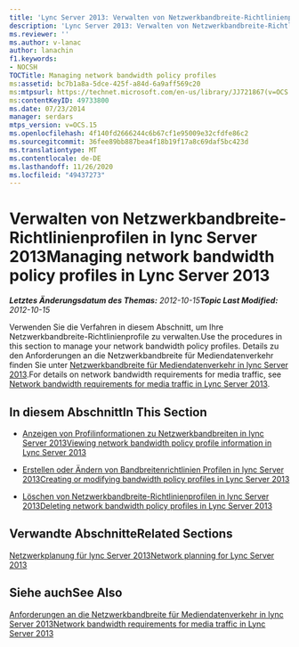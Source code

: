 ```yaml
---
title: 'Lync Server 2013: Verwalten von Netzwerkbandbreite-Richtlinienprofilen'
description: 'Lync Server 2013: Verwalten von Netzwerkbandbreite-Richtlinienprofilen'
ms.reviewer: ''
ms.author: v-lanac
author: lanachin
f1.keywords:
- NOCSH
TOCTitle: Managing network bandwidth policy profiles
ms:assetid: bc7b1a8a-5dce-425f-a84d-6a9aff569c20
ms:mtpsurl: https://technet.microsoft.com/en-us/library/JJ721867(v=OCS.15)
ms:contentKeyID: 49733800
ms.date: 07/23/2014
manager: serdars
mtps_version: v=OCS.15
ms.openlocfilehash: 4f140fd2666244c6b67cf1e95009e32cfdfe86c2
ms.sourcegitcommit: 36fee89bb887bea4f18b19f17a8c69daf5bc423d
ms.translationtype: MT
ms.contentlocale: de-DE
ms.lasthandoff: 11/26/2020
ms.locfileid: "49437273"
---
```

# <a name="managing-network-bandwidth-policy-profiles-in-lync-server-2013"></a><span data-ttu-id="ca289-103">Verwalten von Netzwerkbandbreite-Richtlinienprofilen in lync Server 2013</span><span class="sxs-lookup"><span data-stu-id="ca289-103">Managing network bandwidth policy profiles in Lync Server 2013</span></span>

<div data-xmlns="http://www.w3.org/1999/xhtml">

<div class="topic" data-xmlns="http://www.w3.org/1999/xhtml" data-msxsl="urn:schemas-microsoft-com:xslt" data-cs="https://msdn.microsoft.com/">

<div data-asp="https://msdn2.microsoft.com/asp">



</div>

<div id="mainSection">

<div id="mainBody"><span data-ttu-id="ca289-104">

<span> </span></span><span class="sxs-lookup"><span data-stu-id="ca289-104">

<span> </span></span></span>

<span data-ttu-id="ca289-105">_**Letztes Änderungsdatum des Themas:** 2012-10-15_</span><span class="sxs-lookup"><span data-stu-id="ca289-105">_**Topic Last Modified:** 2012-10-15_</span></span>

<span data-ttu-id="ca289-106">Verwenden Sie die Verfahren in diesem Abschnitt, um Ihre Netzwerkbandbreite-Richtlinienprofile zu verwalten.</span><span class="sxs-lookup"><span data-stu-id="ca289-106">Use the procedures in this section to manage your network bandwidth policy profiles.</span></span> <span data-ttu-id="ca289-107">Details zu den Anforderungen an die Netzwerkbandbreite für Mediendatenverkehr finden Sie unter [Netzwerkbandbreite für Mediendatenverkehr in lync Server 2013](lync-server-2013-network-bandwidth-requirements-for-media-traffic.md).</span><span class="sxs-lookup"><span data-stu-id="ca289-107">For details on network bandwidth requirements for media traffic, see [Network bandwidth requirements for media traffic in Lync Server 2013](lync-server-2013-network-bandwidth-requirements-for-media-traffic.md).</span></span>

<div>

## <a name="in-this-section"></a><span data-ttu-id="ca289-108">In diesem Abschnitt</span><span class="sxs-lookup"><span data-stu-id="ca289-108">In This Section</span></span>

  - [<span data-ttu-id="ca289-109">Anzeigen von Profilinformationen zu Netzwerkbandbreiten in lync Server 2013</span><span class="sxs-lookup"><span data-stu-id="ca289-109">Viewing network bandwidth policy profile information in Lync Server 2013</span></span>](lync-server-2013-viewing-network-bandwidth-policy-profile-information.md)

  - [<span data-ttu-id="ca289-110">Erstellen oder Ändern von Bandbreitenrichtlinien Profilen in lync Server 2013</span><span class="sxs-lookup"><span data-stu-id="ca289-110">Creating or modifying bandwidth policy profiles in Lync Server 2013</span></span>](lync-server-2013-creating-or-modifying-bandwidth-policy-profiles.md)

  - [<span data-ttu-id="ca289-111">Löschen von Netzwerkbandbreite-Richtlinienprofilen in lync Server 2013</span><span class="sxs-lookup"><span data-stu-id="ca289-111">Deleting network bandwidth policy profiles in Lync Server 2013</span></span>](lync-server-2013-deleting-network-bandwidth-policy-profiles.md)

</div>

<div>

## <a name="related-sections"></a><span data-ttu-id="ca289-112">Verwandte Abschnitte</span><span class="sxs-lookup"><span data-stu-id="ca289-112">Related Sections</span></span>

[<span data-ttu-id="ca289-113">Netzwerkplanung für lync Server 2013</span><span class="sxs-lookup"><span data-stu-id="ca289-113">Network planning for Lync Server 2013</span></span>](lync-server-2013-network-planning.md)

</div>

<div>

## <a name="see-also"></a><span data-ttu-id="ca289-114">Siehe auch</span><span class="sxs-lookup"><span data-stu-id="ca289-114">See Also</span></span>


[<span data-ttu-id="ca289-115">Anforderungen an die Netzwerkbandbreite für Mediendatenverkehr in lync Server 2013</span><span class="sxs-lookup"><span data-stu-id="ca289-115">Network bandwidth requirements for media traffic in Lync Server 2013</span></span>](lync-server-2013-network-bandwidth-requirements-for-media-traffic.md)  
  

<span data-ttu-id="ca289-116"></div>

</div>

<span> </span>

</div>

</div>

</span><span class="sxs-lookup"><span data-stu-id="ca289-116"></div>

</div>

<span> </span>

</div>

</div>

</span></span></div>

